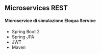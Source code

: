 ## Microservices REST

#### Microservice di simulazione Eloqua Service

* Spring Boot 2
* Spring JPA
* JWT
* Maven
  

